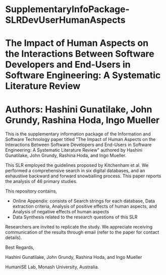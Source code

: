 # SupplementaryInfoPackage-SLRDevUserHumanAspects
# The Impact of Human Aspects on the Interactions Between Software Developers and End-Users in Software Engineering: A Systematic Literature Review
# Authors: Hashini Gunatilake, John Grundy, Rashina Hoda, Ingo Mueller

This is the supplementary information package of the Information and Software Technology paper titled "The Impact of Human Aspects on the Interactions Between Software Developers and End-Users in Software Engineering: A Systematic Literature Review" authored by Hashini Gunatilake, John Grundy, Rashina Hoda, and Ingo Mueller.

This SLR employed the guidelines proposed by Kitchenham et al. We performed a comprehensive search in six digital databases, and an exhaustive backward and forward snowballing process. This paper reports the analysis of 46 primary studies.

This repository contains,
  - Online Appendix: consists of Search strings for each database, Data extraction criteria, Analysis of positive effects of human aspects, and Analysis of negative effects of human aspects
  - Data Synthesis related to the research questions of this SLR

Researchers are invited to replicate the study. We appreciate receiving communication of the results through email (refer to the paper for contact details).

Best Regards,

Hashini Gunatilake, John Grundy, Rashina Hoda, and Ingo Mueller

HumaniSE Lab, Monash University, Australia.
